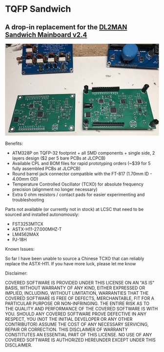 # TQFP Sandwich

## A drop-in replacement for the [DL2MAN Sandwich Mainboard v2.4](https://dl2man.de/mainboard/)

![tqfp-sandwitch](tqfp-sandwitch.jpg)

Benefits:

- ATM328P on TQFP-32 footprint + all SMD components + single side, 2 layers design ($2 per 5 bare PCBs at JLCPCB)
- Available CPL and BOM files for rapid prototyping orders (~$39 for 5 fully assembled PCBs at JLCPCB)
- Round barrel jack connector compatible with the FT-817 (1.70mm ID - 4.00mm OD)
- Temperature Controlled Oscillator (TCXO) for absolute frequency precision (alignment no longer necessary)
- Extra 0 ohm resistors / contact pads for easier experimenting and troubleshooting

Parts not available (or currently not in stock) at LCSC that need to be sourced and installed autonomously:

- FST3253MTCX
- ASTX-H11-27.000MHZ-T
- LM4562MAX
- PJ-18H

Known Issues:

So far I have been unable to source a Chinese TCXO that can reliably replace the ASTX-H11. If you have more luck, please let me know

Disclaimer:

COVERED SOFTWARE IS PROVIDED UNDER THIS LICENSE ON AN "AS IS" BASIS, WITHOUT WARRANTY OF ANY KIND, EITHER EXPRESSED OR IMPLIED, INCLUDING, WITHOUT LIMITATION, WARRANTIES THAT THE COVERED SOFTWARE IS FREE OF DEFECTS, MERCHANTABLE, FIT FOR A PARTICULAR PURPOSE OR NON-INFRINGING. THE ENTIRE RISK AS TO THE QUALITY AND PERFORMANCE OF THE COVERED SOFTWARE IS WITH YOU. SHOULD ANY COVERED SOFTWARE PROVE DEFECTIVE IN ANY RESPECT, YOU (NOT THE INITIAL DEVELOPER OR ANY OTHER CONTRIBUTOR) ASSUME THE COST OF ANY NECESSARY SERVICING, REPAIR OR CORRECTION. THIS DISCLAIMER OF WARRANTY CONSTITUTES AN ESSENTIAL PART OF THIS LICENSE. NO USE OF ANY COVERED SOFTWARE IS AUTHORIZED HEREUNDER EXCEPT UNDER THIS DISCLAIMER.
